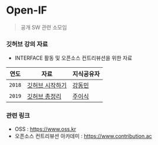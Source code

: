 # Open-IF

> 공개 SW 관련 소모임

### 깃허브 강의 자료 
- INTERFACE 활동 및 오픈소스 컨트리뷰션을 위한 자료

| 연도 | 자료 | 지식공유자 | 
| ---- | ---- | ---- |
| `2018` | [깃허브 시작하기](./github-tutorial/2018_github.pdf) | [강동민](https://github.com/riyenas0925) |
| `2019` | [깃허브 총정리](./github-tutorial/2019_github.pdf) | [주이식](https://github.com/jkey20) |

### 관련 링크
- OSS : https://www.oss.kr
- 오픈소스 컨트리뷰션 아카데미 : https://www.contribution.ac
